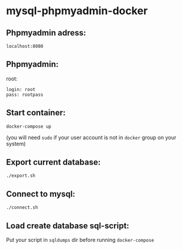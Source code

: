 # mysql-phpmyadmin-docker  
## Phpmyadmin adress:
```
localhost:8080
```
## Phpmyadmin:  
root:  
```
login: root
pass: rootpass
```
## Start container:  
```
docker-compose up
```
(you will need `sudo` if your user account is not in `docker` group on your system)  
## Export current database:
```
./export.sh
```
## Connect to mysql:
```
./connect.sh
```
## Load create database sql-script:
Put your script in `sqldumps` dir before running `docker-compose`
